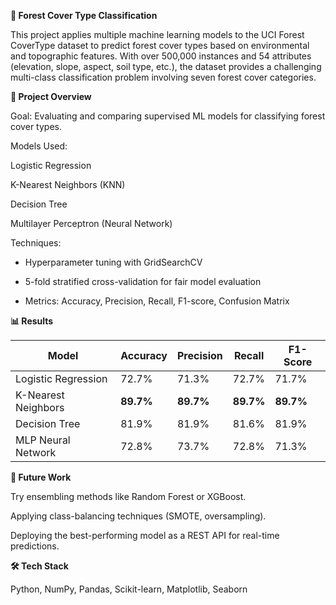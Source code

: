 **🌲 Forest Cover Type Classification**

This project applies multiple machine learning models to the UCI Forest CoverType dataset
 to predict forest cover types based on environmental and topographic features. With over 500,000 instances and 54 attributes (elevation, slope, aspect, soil type, etc.), the dataset provides a challenging multi-class classification problem involving seven forest cover categories.

**📌 Project Overview**

Goal: Evaluating and comparing supervised ML models for classifying forest cover types.

Models Used:

Logistic Regression

K-Nearest Neighbors (KNN)

Decision Tree

Multilayer Perceptron (Neural Network)

Techniques:

- Hyperparameter tuning with GridSearchCV

- 5-fold stratified cross-validation for fair model evaluation

- Metrics: Accuracy, Precision, Recall, F1-score, Confusion Matrix


**📊 Results**

| Model                | Accuracy | Precision | Recall | F1-Score |
|-----------------------|----------|-----------|--------|----------|
| Logistic Regression   | 72.7%    | 71.3%     | 72.7%  | 71.7%    |
| K-Nearest Neighbors   | **89.7%** | **89.7%** | **89.7%** | **89.7%** |
| Decision Tree         | 81.9%    | 81.9%     | 81.6%  | 81.9%    |
| MLP Neural Network    | 72.8%    | 73.7%     | 72.8%  | 71.3%    |

**🚀 Future Work**

Try ensembling methods like Random Forest or XGBoost.

Applying class-balancing techniques (SMOTE, oversampling).

Deploying the best-performing model as a REST API for real-time predictions.

**🛠️ Tech Stack**

Python, NumPy, Pandas, Scikit-learn, Matplotlib, Seaborn
